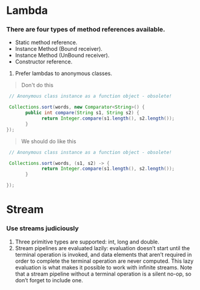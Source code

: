 # Lambda
### There are four types of method references available.

-   Static method reference.
-   Instance Method (Bound receiver).
-   Instance Method (UnBound receiver).
-   Constructor reference.
1. Prefer lambdas to anonymous classes.

> Don't do this
```java
 // Anonymous class instance as a function object - obsolete! 

 Collections.sort(words, new Comparator<String>() {
       public int compare(String s1, String s2) { 
			 return Integer.compare(s1.length(), s2.length());
       } 
});
```

> We should do like this
```java
 // Anonymous class instance as a function object - obsolete! 

 Collections.sort(words, (s1, s2) -> {
			 return Integer.compare(s1.length(), s2.length());
       } 

});
```



# Stream
### Use streams judiciously
1. Three primitive types are supported: int, long and double.
2. Stream pipelines are evaluated lazily: evaluation doesn’t start until the terminal operation is invoked, and data elements that aren’t required in order to complete the terminal operation are never computed. This lazy evaluation is what makes it possible to work with infinite streams. Note that a stream pipeline without a terminal operation is a silent no-op, so don’t forget to include one.
<!--stackedit_data:
eyJoaXN0b3J5IjpbLTQyNTYyMTk4MCwzMzUyNDExMDIsLTUyMz
YyMjE2NV19
-->